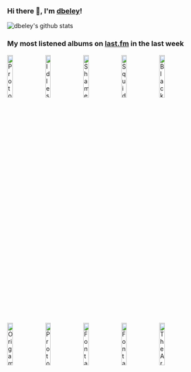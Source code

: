 ### Hi there 👋, I'm [dbeley](https://dbeley.ovh/en)!

![dbeley's github stats](https://github-readme-stats.vercel.app/api?username=dbeley)

### My most listened albums on [last.fm](https://www.last.fm/user/d_beley) in the last week

[<img src='https://lastfm.freetls.fastly.net/i/u/300x300/6db26fbdb3f1f8a29cbed36e4d5ed030.jpg' width='16%' height='16%' alt='Protomartyr - Ultimate Success Today'>](https://www.last.fm/music/protomartyr/ultimate%2bsuccess%2btoday)&nbsp;
[<img src='https://lastfm.freetls.fastly.net/i/u/300x300/5ff262bd41f9b81ae0835c17d95bef15.jpg' width='16%' height='16%' alt='Idles - Joy as an Act of Resistance.'>](https://www.last.fm/music/idles/joy%2bas%2ban%2bact%2bof%2bresistance.)&nbsp;
[<img src='https://lastfm.freetls.fastly.net/i/u/300x300/fcfad6b2b04e15791dbf2351791bf368.jpg' width='16%' height='16%' alt='Shame - Drunk Tank Pink'>](https://www.last.fm/music/shame/drunk%2btank%2bpink)&nbsp;
[<img src='https://lastfm.freetls.fastly.net/i/u/300x300/10665330bf1e97af57e52b98fe27386e.jpg' width='16%' height='16%' alt='Squid - Bright Green Field'>](https://www.last.fm/music/squid/bright%2bgreen%2bfield)&nbsp;
[<img src='https://lastfm.freetls.fastly.net/i/u/300x300/972219222c95598bb474d3631d289ad3.jpg' width='16%' height='16%' alt='Black Country, New Road - For the first time'>](https://www.last.fm/music/black%2bcountry%252c%2bnew%2broad/for%2bthe%2bfirst%2btime)&nbsp;
<br>
[<img src='https://lastfm.freetls.fastly.net/i/u/300x300/19d15ee1865b48d02c39488323a0f8f6.jpg' width='16%' height='16%' alt='Origami Angel - Somewhere City'>](https://www.last.fm/music/origami%2bangel/somewhere%2bcity)&nbsp;
[<img src='https://lastfm.freetls.fastly.net/i/u/300x300/92b8847eb5e8a9098568e697a41f754c.jpg' width='16%' height='16%' alt='Protomartyr - Relatives In Descent'>](https://www.last.fm/music/protomartyr/relatives%2bin%2bdescent)&nbsp;
[<img src='https://lastfm.freetls.fastly.net/i/u/300x300/f9853f38451bdcb38a3bffa9db5ddee0.jpg' width='16%' height='16%' alt='Fontaines D.C. - A Hero’s Death'>](https://www.last.fm/music/fontaines%2bd.c./a%2bhero%25e2%2580%2599s%2bdeath)&nbsp;
[<img src='https://lastfm.freetls.fastly.net/i/u/300x300/a6e4705a174dcf7b423e82ed06038263.jpg' width='16%' height='16%' alt='Fontaines D.C. - Dogrel'>](https://www.last.fm/music/fontaines%2bd.c./dogrel)&nbsp;
[<img src='https://lastfm.freetls.fastly.net/i/u/300x300/8976d9a8e4362d836fb8fe1e31bdc24c.png' width='16%' height='16%' alt='The Armed - Only Love'>](https://www.last.fm/music/the%2barmed/only%2blove)&nbsp;
<br>
